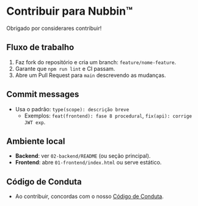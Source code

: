 # Contribuir para Nubbin™

Obrigado por considerares contribuir!

## Fluxo de trabalho
1. Faz fork do repositório e cria um branch: `feature/nome-feature`.
2. Garante que `npm run lint` e CI passam.
3. Abre um Pull Request para `main` descrevendo as mudanças.

## Commit messages
- Usa o padrão: `type(scope): descrição breve`
  - Exemplos: `feat(frontend): fase 8 procedural`, `fix(api): corrige JWT exp`.

## Ambiente local
- **Backend**: ver `02-backend/README` (ou seção principal).
- **Frontend**: abre `01-frontend/index.html` ou serve estático.

## Código de Conduta
- Ao contribuir, concordas com o nosso [Código de Conduta](CODE_OF_CONDUCT.md).
